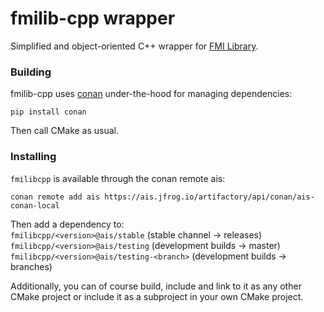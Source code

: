 # fmilib-cpp wrapper

Simplified and object-oriented C++ wrapper for [FMI Library](https://github.com/modelon-community/fmi-library).

### Building

fmilib-cpp uses [conan](https://conan.io/) under-the-hood for managing dependencies:

```
pip install conan
```

Then call CMake as usual.

### Installing

`fmilibcpp` is available through the conan remote ais:

`conan remote add ais https://ais.jfrog.io/artifactory/api/conan/ais-conan-local`

Then add a dependency to: </br>
`fmilibcpp/<version>@ais/stable` (stable channel -> releases) </br>
`fmilibcpp/<version>@ais/testing` (development builds -> master) </br>
`fmilibcpp/<version>@ais/testing-<branch>` (development builds -> branches)


Additionally, you can of course build, include and link to it as any other
CMake project or include it as a subproject in your own CMake project.

